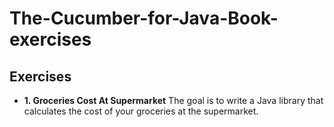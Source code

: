 # The-Cucumber-for-Java-Book-exercises


## Exercises

- **1. Groceries Cost At Supermarket**
  The goal is to write  a Java library that calculates the cost of your
  groceries at the supermarket.
